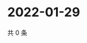 # 2022-01-29

共 0 条

<!-- BEGIN WEIBO -->
<!-- 最后更新时间 Sat Jan 29 2022 09:48:17 GMT+0800 (China Standard Time) -->

<!-- END WEIBO -->
